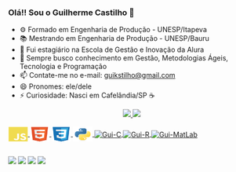 ### Olá!! Sou o Guilherme Castilho 👋

- ⚙️ Formado em Engenharia de Produção - UNESP/Itapeva
- 📚 Mestrando em Engenharia de Produção - UNESP/Bauru
- 🤿 Fui estagiário na Escola de Gestão e Inovação da Alura
- 🌱 Sempre busco conhecimento em Gestão, Metodologias Ágeis, Tecnologia e Programação
- 📫 Contate-me no e-mail: guikstilho@gmail.com
- 😄 Pronomes: ele/dele
- ⚡ Curiosidade: Nasci em Cafelândia/SP ☕

<div align="center">
  <a href="https://github.com/guicastilho1999">
  <img height="160em" src="https://github-readme-stats.vercel.app/api?username=guicastilho1999&show_icons=true&theme=dark&include_all_commits=true&count_private=true"/>
  <img height="160em" src="https://github-readme-stats.vercel.app/api/top-langs/?username=guicastilho1999&layout=compact&langs_count=7&theme=dark"/>
</div>

<div style="display: inline_block"><br>
  <img align="center" alt="Gui-Js" height="30" width="40" src="https://raw.githubusercontent.com/devicons/devicon/master/icons/javascript/javascript-plain.svg">
  <img align="center" alt="Gui-HTML" height="30" width="40" src="https://raw.githubusercontent.com/devicons/devicon/master/icons/html5/html5-original.svg">
  <img align="center" alt="Gui-CSS" height="30" width="40" src="https://raw.githubusercontent.com/devicons/devicon/master/icons/css3/css3-original.svg">
  <img align="center" alt="Gui-Python" height="30" width="40" src="https://raw.githubusercontent.com/devicons/devicon/master/icons/python/python-original.svg">
  <img align="center" alt="Gui-C" height="30" width="40" src="https://cdn.jsdelivr.net/gh/devicons/devicon/icons/c/c-original.svg">
  <img align="center" alt="Gui-R" height="30" width="40" src="https://cdn.jsdelivr.net/gh/devicons/devicon/icons/rstudio/rstudio-original.svg">
  <img align="center" alt="Gui-MatLab" height="30" width="40" src="https://cdn.jsdelivr.net/gh/devicons/devicon/icons/matlab/matlab-original.svg">
</div>

##

<div>
  <a href="https://www.instagram.com/gui_castilho99/" target="_blank"><img src="https://img.shields.io/badge/-Instagram-%23E4405F?style=for-the-badge&logo=instagram&logoColor=white" target="_blank"></a>
 <a href="https://discord.com/channels/@me" target="_blank"><img src="https://img.shields.io/badge/Discord-7289DA?style=for-the-badge&logo=discord&logoColor=white" target="_blank"></a> 
  <a href = "mailto:guikstilho@gmail.com"><img src="https://img.shields.io/badge/-Gmail-%23333?style=for-the-badge&logo=gmail&logoColor=white" target="_blank"></a>
  <a href="https://www.linkedin.com/in/guilherme-castilho-e-da-rocha" target="_blank"><img src="https://img.shields.io/badge/-LinkedIn-%230077B5?style=for-the-badge&logo=linkedin&logoColor=white" target="_blank"></a> 
</div>

